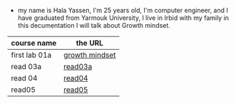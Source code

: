 
* my name is Hala Yassen, I'm 25 years old, I'm computer engineer, and I have graduated from Yarmouk University, I live in Irbid with my family
in this decumentation I will talk about Growth mindset. 


course name | the URL
------------ | -------------
first lab 01a | [growth mindset](lab102.md) 
read 03a | [read03a](Read03a.md)
read 04 | [read04](read04.md)
read05 |[read05](read05.md)